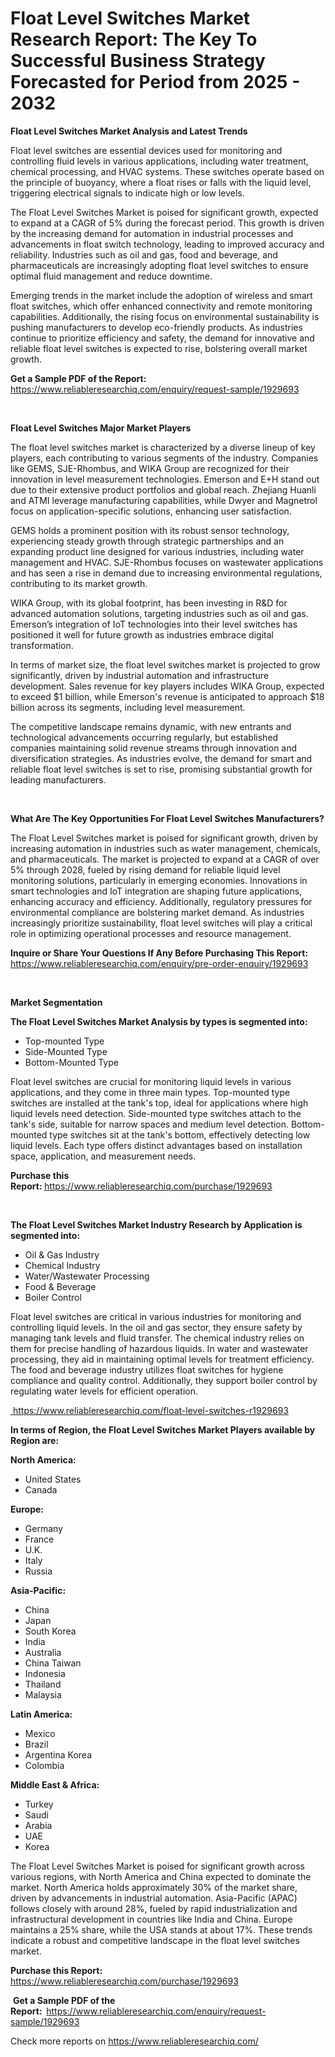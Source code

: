 <p><h1>Float Level Switches Market Research Report: The Key To Successful Business Strategy Forecasted for Period from 2025 - 2032</h1></p><p><strong>Float Level Switches Market Analysis and Latest Trends</strong></p>
<p><p>Float level switches are essential devices used for monitoring and controlling fluid levels in various applications, including water treatment, chemical processing, and HVAC systems. These switches operate based on the principle of buoyancy, where a float rises or falls with the liquid level, triggering electrical signals to indicate high or low levels.</p><p>The Float Level Switches Market is poised for significant growth, expected to expand at a CAGR of 5% during the forecast period. This growth is driven by the increasing demand for automation in industrial processes and advancements in float switch technology, leading to improved accuracy and reliability. Industries such as oil and gas, food and beverage, and pharmaceuticals are increasingly adopting float level switches to ensure optimal fluid management and reduce downtime.</p><p>Emerging trends in the market include the adoption of wireless and smart float switches, which offer enhanced connectivity and remote monitoring capabilities. Additionally, the rising focus on environmental sustainability is pushing manufacturers to develop eco-friendly products. As industries continue to prioritize efficiency and safety, the demand for innovative and reliable float level switches is expected to rise, bolstering overall market growth.</p></p>
<p><strong>Get a Sample PDF of the Report:&nbsp;</strong> <a href="https://www.reliableresearchiq.com/enquiry/request-sample/1929693?utm_campaign=3130&utm_medium=2&utm_source=Github&utm_content=ia&utm_term=29032025&utm_id=float-level-switches">https://www.reliableresearchiq.com/enquiry/request-sample/1929693</a></p>
<p>&nbsp;</p>
<p><strong>Float Level Switches Major Market Players</strong></p>
<p><p>The float level switches market is characterized by a diverse lineup of key players, each contributing to various segments of the industry. Companies like GEMS, SJE-Rhombus, and WIKA Group are recognized for their innovation in level measurement technologies. Emerson and E+H stand out due to their extensive product portfolios and global reach. Zhejiang Huanli and ATMI leverage manufacturing capabilities, while Dwyer and Magnetrol focus on application-specific solutions, enhancing user satisfaction.</p><p>GEMS holds a prominent position with its robust sensor technology, experiencing steady growth through strategic partnerships and an expanding product line designed for various industries, including water management and HVAC. SJE-Rhombus focuses on wastewater applications and has seen a rise in demand due to increasing environmental regulations, contributing to its market growth.</p><p>WIKA Group, with its global footprint, has been investing in R&D for advanced automation solutions, targeting industries such as oil and gas. Emerson’s integration of IoT technologies into their level switches has positioned it well for future growth as industries embrace digital transformation. </p><p>In terms of market size, the float level switches market is projected to grow significantly, driven by industrial automation and infrastructure development. Sales revenue for key players includes WIKA Group, expected to exceed $1 billion, while Emerson's revenue is anticipated to approach $18 billion across its segments, including level measurement.</p><p>The competitive landscape remains dynamic, with new entrants and technological advancements occurring regularly, but established companies maintaining solid revenue streams through innovation and diversification strategies. As industries evolve, the demand for smart and reliable float level switches is set to rise, promising substantial growth for leading manufacturers.</p></p>
<p>&nbsp;</p>
<p><strong>What Are The Key Opportunities For Float Level Switches Manufacturers?</strong></p>
<p><p>The Float Level Switches market is poised for significant growth, driven by increasing automation in industries such as water management, chemicals, and pharmaceuticals. The market is projected to expand at a CAGR of over 5% through 2028, fueled by rising demand for reliable liquid level monitoring solutions, particularly in emerging economies. Innovations in smart technologies and IoT integration are shaping future applications, enhancing accuracy and efficiency. Additionally, regulatory pressures for environmental compliance are bolstering market demand. As industries increasingly prioritize sustainability, float level switches will play a critical role in optimizing operational processes and resource management.</p></p>
<p><strong>Inquire or Share Your Questions If Any Before Purchasing This Report:</strong> <a href="https://www.reliableresearchiq.com/enquiry/pre-order-enquiry/1929693?utm_campaign=3130&utm_medium=2&utm_source=Github&utm_content=ia&utm_term=29032025&utm_id=float-level-switches">https://www.reliableresearchiq.com/enquiry/pre-order-enquiry/1929693</a></p>
<p>&nbsp;</p>
<p><strong>Market Segmentation</strong></p>
<p><strong>The Float Level Switches Market Analysis by types is segmented into:</strong></p>
<p><ul><li>Top-mounted Type</li><li>Side-Mounted Type</li><li>Bottom-Mounted Type</li></ul></p>
<p><p>Float level switches are crucial for monitoring liquid levels in various applications, and they come in three main types. Top-mounted type switches are installed at the tank's top, ideal for applications where high liquid levels need detection. Side-mounted type switches attach to the tank's side, suitable for narrow spaces and medium level detection. Bottom-mounted type switches sit at the tank's bottom, effectively detecting low liquid levels. Each type offers distinct advantages based on installation space, application, and measurement needs.</p></p>
<p><strong>Purchase this Report:&nbsp;</strong><a href="https://www.reliableresearchiq.com/purchase/1929693?utm_campaign=3130&utm_medium=2&utm_source=Github&utm_content=ia&utm_term=29032025&utm_id=float-level-switches">https://www.reliableresearchiq.com/purchase/1929693</a></p>
<p>&nbsp;</p>
<p><strong>The Float Level Switches Market Industry Research by Application is segmented into:</strong></p>
<p><ul><li>Oil & Gas Industry</li><li>Chemical Industry</li><li>Water/Wastewater Processing</li><li>Food & Beverage</li><li>Boiler Control</li></ul></p>
<p><p>Float level switches are critical in various industries for monitoring and controlling liquid levels. In the oil and gas sector, they ensure safety by managing tank levels and fluid transfer. The chemical industry relies on them for precise handling of hazardous liquids. In water and wastewater processing, they aid in maintaining optimal levels for treatment efficiency. The food and beverage industry utilizes float switches for hygiene compliance and quality control. Additionally, they support boiler control by regulating water levels for efficient operation.</p></p>
<p><a href="https://www.reliableresearchiq.com/float-level-switches-r1929693?utm_campaign=3130&utm_medium=2&utm_source=Github&utm_content=ia&utm_term=29032025&utm_id=float-level-switches">&nbsp;https://www.reliableresearchiq.com/float-level-switches-r1929693</a></p>
<p><strong>In terms of Region, the Float Level Switches Market Players available by Region are:</strong></p>
<p>
    <p> <strong> North America: </strong>
        <ul>
            <li>United States</li>
            <li>Canada</li>
        </ul>
        </p> 
    <p> <strong> Europe: </strong>
        <ul>
            <li>Germany</li>
            <li>France</li>
            <li>U.K.</li>
            <li>Italy</li>
            <li>Russia</li>
        </ul>
        </p> 
    <p> <strong> Asia-Pacific: </strong>
        <ul>
            <li>China</li>
            <li>Japan</li>
            <li>South Korea</li>
            <li>India</li>
            <li>Australia</li>
            <li>China Taiwan</li>
            <li>Indonesia</li>
            <li>Thailand</li>
            <li>Malaysia</li>
        </ul>
        </p> 
    <p> <strong> Latin America: </strong>
        <ul>
            <li>Mexico</li>
            <li>Brazil</li>
            <li>Argentina Korea</li>
            <li>Colombia</li>
        </ul>
        </p> 
    <p> <strong> Middle East & Africa: </strong>
        <ul>
            <li>Turkey</li>
            <li>Saudi</li>
            <li>Arabia</li>
            <li>UAE</li>
            <li>Korea</li>
        </ul>
    </p>
    </p>
<p><p>The Float Level Switches Market is poised for significant growth across various regions, with North America and China expected to dominate the market. North America holds approximately 30% of the market share, driven by advancements in industrial automation. Asia-Pacific (APAC) follows closely with around 28%, fueled by rapid industrialization and infrastructural development in countries like India and China. Europe maintains a 25% share, while the USA stands at about 17%. These trends indicate a robust and competitive landscape in the float level switches market.</p></p>
<p><strong>Purchase this Report: </strong><a href="https://www.reliableresearchiq.com/purchase/1929693?utm_campaign=3130&utm_medium=2&utm_source=Github&utm_content=ia&utm_term=29032025&utm_id=float-level-switches">https://www.reliableresearchiq.com/purchase/1929693</a></p>
<p>&nbsp;<strong>Get a Sample PDF of the Report:&nbsp;&nbsp;</strong><a href="https://www.reliableresearchiq.com/enquiry/request-sample/1929693?utm_campaign=3130&utm_medium=2&utm_source=Github&utm_content=ia&utm_term=29032025&utm_id=float-level-switches">https://www.reliableresearchiq.com/enquiry/request-sample/1929693</a></p>
<p><strong></strong></p>
<p>Check more reports on <a href="https://www.reliableresearchiq.com/?utm_campaign=3130&utm_medium=2&utm_source=Github&utm_content=ia&utm_term=29032025&utm_id=float-level-switches">https://www.reliableresearchiq.com/</a></p>